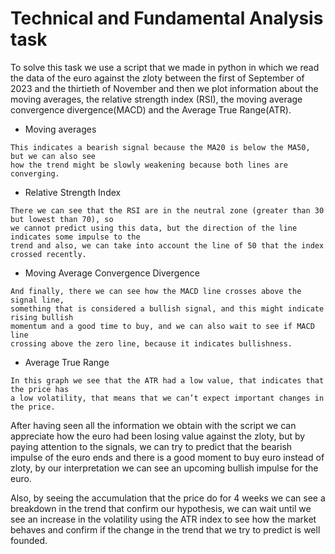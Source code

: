 # Technical and Fundamental Analysis task

To solve this task we use a script that we made in python in which we read the data of the euro against
the zloty between the first of September of 2023 and the thirtieth of November and then we plot
information about the moving averages, the relative strength index (RSI), the moving average
convergence divergence(MACD) and the Average True Range(ATR).

- Moving averages

```
This indicates a bearish signal because the MA20 is below the MA50, but we can also see
how the trend might be slowly weakening because both lines are converging.
```
- Relative Strength Index

```
There we can see that the RSI are in the neutral zone (greater than 30 but lowest than 70), so
we cannot predict using this data, but the direction of the line indicates some impulse to the
trend and also, we can take into account the line of 50 that the index crossed recently.
```
- Moving Average Convergence Divergence


```
And finally, there we can see how the MACD line crosses above the signal line,
something that is considered a bullish signal, and this might indicate rising bullish
momentum and a good time to buy, and we can also wait to see if MACD line
crossing above the zero line, because it indicates bullishness.
```
- Average True Range

```
In this graph we see that the ATR had a low value, that indicates that the price has
a low volatility, that means that we can’t expect important changes in the price.
```
After having seen all the information we obtain with the script we can appreciate how the
euro had been losing value against the zloty, but by paying attention to the signals, we
can try to predict that the bearish impulse of the euro ends and there is a good moment to
buy euro instead of zloty, by our interpretation we can see an upcoming bullish impulse
for the euro.


Also, by seeing the accumulation that the price do for 4 weeks we can see a breakdown
in the trend that confirm our hypothesis, we can wait until we see an increase in the
volatility using the ATR index to see how the market behaves and confirm if the change
in the trend that we try to predict is well founded.

